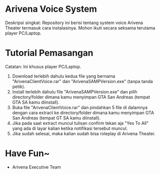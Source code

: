 # Arivena Voice System
Deskripsi singkat:
Repository ini berisi tentang system voice Arivena Theater termasuk cara instalasinya. Mohon ikuti secara seksama terutama player PC/Laptop.

# Tutorial Pemasangan
Catatan: Ini khusus player PC/Laptop.
1. Download terlebih dahulu kedua file yang bernama "ArivenaClientVoice.rar" dan "ArivenaSAMPVersion.exe" (tanpa tanda petik).
2. Install terlebih dahulu file "ArivenaSAMPVersion.exe" dan pilih directory/folder dimana kamu menyimpan GTA San Andreas (tempat GTA SA kamu diinstall).
3. Buka file "ArivenaClientVoice.rar" dan pindahkan 5 file di dalamnya dengan cara extract ke directory/folder dimana kamu menyimpan GTA San Andreas (tempat GT SA kamu diinstall).
4. Jika pada saat extract muncul tulisan confirm tekan aja "Yes To All" yang ada di layar kalian ketika notifikasi tersebut muncul.
5. Jika sudah selesai, maka kalian sudah bisa roleplay di Arivena Theater.

# Have Fun~
- Arivena Executive Team
